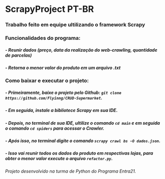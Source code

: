 # ScrapyProject PT-BR

### Trabalho feito em equipe ultilizando o framework Scrapy

### Funcionalidades do programa:

##### - Reunir dados (preço, data da realização do web-crawling, quantidade de parcelas)

##### - Retorna o menor valor do produto em um arquivo .txt

### Como baixar e executar o projeto:

##### - Primeiramente, baixe o projeto pelo Github: ``git clone https://github.com/Flyinng/CRUD-Supermarket``.

##### - Em seguida, instale a bibliotece Scrapy em sua IDE.

##### - Depois, no terminal de sua IDE, ultilize o comando ``cd main`` e em seguida o comando ``cd spiders`` para acessar o Crawler.

##### - Após isso, no terminal digite o comando ``scrapy crawl bs -O dados.json``.

##### - Isso vai reunir todos os dados do produto em respectivas lojas, para obter o menor valor execute o arquivo ``refactor.py``.

###### _Projeto desenvolvido na turma de Python do Programa Entra21._
